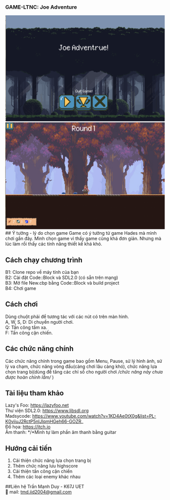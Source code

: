 ### GAME-LTNC: Joe Adventure
<img src = "assets/Demo/Screenshot 2023-05-18 161922.png" alt = "Menu Game">
<img src = "assets/Demo/Screenshot 2023-05-18 161839.png" alt = "Game Play">
## Ý tưởng - lý do chọn game
Game có ý tưởng từ game Hades mà mình chơi gần đây. Mình chọn game vì thấy game cũng khá đơn giản. Nhưng mà lúc làm rồi thấy các tính năng thiết kế khá khó.

## Cách chạy chương trình
B1: Clone repo về máy tính của bạn </br>
B2: Cài đặt Code::Block và SDL2.0 (có sẵn trên mạng)</br>
B3: Mở file New.cbp bằng Code::Block và build project</br>
B4: Chơi game</br>

## Cách chơi
Dùng chuột phải để tương tác với các nút có trên màn hình.</br>
A, W, S, D: Di chuyển người chơi.</br>
Q: Tấn công tầm xa.</br>
F: Tấn công cận chiến.</br>

## Các chức năng chính
Các chức năng chính trong game bao gồm Menu, Pause, sử lý hình ảnh, sử lý va chạm, chức năng vòng đấu(càng chơi lâu càng khó), chức năng lựa chọn trang bị(dùng để tăng các chỉ số cho người chơi */chức năng này chưa được hoàn chỉnh lắm/* )

## Tài liệu tham khảo
Lazy's Foo: https://lazyfoo.net </br>
Thư viện SDL2.0: https://www.libsdl.org </br>
Madsycode: https://www.youtube.com/watch?v=1KD4Ae0tX0g&list=PL-K0viiuJ2RctP5nlJlqmHGeh66-GOZR_ </br>
Đồ họa: https://itch.io </br>
Âm thanh: */*Mình tự làm phần âm thanh bằng guitar </br>

## Hướng cải tiến
1. Cải thiện chức năng lựa chọn trang bị 
2. Thêm chức năng lưu highscore
3. Cải thiện tấn công cận chiến
4. Thêm các loại enemy khác nhau

##Liên hệ
Trần Mạnh Duy - K67J UET </br>
📧 mail: tmd.iid2004@gmail.com
